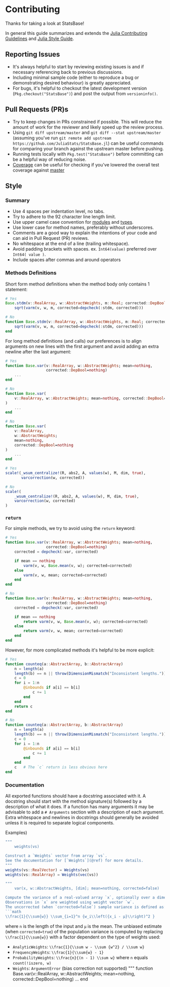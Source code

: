 # Contributing

Thanks for taking a look at StatsBase!

In general this guide summarizes and extends the [Julia Contributing Guidelines](https://github.com/JuliaLang/julia/blob/master/CONTRIBUTING.md#general-formatting-guidelines-for-julia-code-contributions) and [Julia Style Guide](https://docs.julialang.org/en/latest/manual/style-guide.html).

## Reporting Issues

* It's always helpful to start by reviewing existing issues is and if necessary referencing back to previous discussions.
* Including minimal sample code (either to reproduce a bug or demonstrating desired behaviour) is greatly appreciated.
* For bugs, it's helpful to checkout the latest development version (`Pkg.checkout("StatsBase")`) and post the output from `versioninfo()`.

## Pull Requests (PR)s

* Try to keep changes in PRs constrained if possible. This will reduce the amount of work for the reviewer and likely speed up the review process.
* Using `git diff upstream/master` and `git diff --stat upstream/master` (assuming you've run `git remote add upstream https://github.com/JuliaStats/StatsBase.jl`) can be useful commands for comparing your branch against the upstream master before pushing.
* Running tests locally with `Pkg.test("StatsBase")` before committing can be a helpful way of reducing noise.
* [Coverage](https://github.com/JuliaCI/Coverage.jl) can be useful for checking if you've lowered the overall test coverage against [master](https://coveralls.io/r/JuliaStats/StatsBase.jl?branch=master)

## Style

### Summary

* Use 4 spaces per indentation level, no tabs.
* Try to adhere to the 92 character line length limit.
* Use upper camel case convention for [modules](http://julia.readthedocs.org/en/latest/manual/modules/) and [types](http://julia.readthedocs.org/en/latest/manual/types/).
* Use lower case for method names, preferably without underscores.
* Comments are a good way to explain the intentions of your code and can aid in Pull Request (PR) reviews.
* No whitespace at the end of a line (trailing whitespace).
* Avoid padding brackets with spaces. ex. `Int64(value)` preferred over `Int64( value )`.
* Include spaces after commas and around operators

### Methods Definitions

Short form method definitions when the method body only contains 1 statement:

```julia
# Yes
Base.stdm(v::RealArray, w::AbstractWeights, m::Real; corrected::DepBool=nothing) =
    sqrt(varm(v, w, m, corrected=depcheck(:stdm, corrected)))

# No
function Base.stdm(v::RealArray, w::AbstractWeights, m::Real; corrected::DepBool=nothing)
    sqrt(varm(v, w, m, corrected=depcheck(:stdm, corrected)))
end
```

For long method definitions (and calls) our preferences is to align arguments on new lines with the first argument and avoid adding an extra newline after the last argument:

```julia
# Yes
function Base.var(v::RealArray, w::AbstractWeights; mean=nothing,
                  corrected::DepBool=nothing)
    ...
end

# No
function Base.var(
    v::RealArray, w::AbstractWeights; mean=nothing, corrected::DepBool=nothing
)
    ...
end

# No
function Base.var(
    v::RealArray,
    w::AbstractWeights;
    mean=nothing,
    corrected::DepBool=nothing
)
    ...
end

# Yes
scale!(_wsum_centralize!(R, abs2, A, values(w), M, dim, true),
       varcorrection(w, corrected))

# No
scale!(
    _wsum_centralize!(R, abs2, A, values(w), M, dim, true),
    varcorrection(w, corrected)
)
```

### `return`

For simple methods, we try to avoid using the `return` keyword:

```julia
# Yes
function Base.var(v::RealArray, w::AbstractWeights; mean=nothing,
                  corrected::DepBool=nothing)
    corrected = depcheck(:var, corrected)

    if mean == nothing
        varm(v, w, Base.mean(v, w); corrected=corrected)
    else
        varm(v, w, mean; corrected=corrected)
    end
end

# No
function Base.var(v::RealArray, w::AbstractWeights; mean=nothing,
                  corrected::DepBool=nothing)
    corrected = depcheck(:var, corrected)

    if mean == nothing
        return varm(v, w, Base.mean(v, w); corrected=corrected)
    else
        return varm(v, w, mean; corrected=corrected)
    end
end
```

However, for more complicated methods it's helpful to be more explicit:

```julia
# Yes
function counteq(a::AbstractArray, b::AbstractArray)
    n = length(a)
    length(b) == n || throw(DimensionMismatch("Inconsistent lengths."))
    c = 0
    for i = 1:n
        @inbounds if a[i] == b[i]
            c += 1
        end
    end
    return c
end

# No
function counteq(a::AbstractArray, b::AbstractArray)
    n = length(a)
    length(b) == n || throw(DimensionMismatch("Inconsistent lengths."))
    c = 0
    for i = 1:n
        @inbounds if a[i] == b[i]
            c += 1
        end
    end
    c   # The `c` return is less obvious here
end
```

### Documentation

All exported functions should have a docstring associated with it.
A docstring should start with the method signature(s) followed by a description
of what it does. If a function has many arguments it may be advisable to add a
`# Arguments` section with a description of each argument.
Extra whitespace and newlines in docstrings should generally be avoided unless
it is required to separate logical components.

Examples)
```julia
"""
    weights(vs)

Construct a `Weights` vector from array `vs`.
See the documentation for [`Weights`](@ref) for more details.
"""
weights(vs::RealVector) = Weights(vs)
weights(vs::RealArray) = Weights(vec(vs))
```
```julia
"""
    var(x, w::AbstractWeights, [dim]; mean=nothing, corrected=false)

Compute the variance of a real-valued array `x`, optionally over a dimension `dim`.
Observations in `x` are weighted using weight vector `w`.
The uncorrected (when `corrected=false`) sample variance is defined as:
```math
\\frac{1}{\\sum{w}} \\sum_{i=1}^n {w_i\\left({x_i - μ}\\right)^2 }
```
where ``n`` is the length of the input and ``μ`` is the mean.
The unbiased estimate (when `corrected=true`) of the population variance is computed by
replacing ``\\frac{1}{\\sum{w}}`` with a factor dependent on the type of weights used:
* `AnalyticWeights`: ``\\frac{1}{\\sum w - \\sum {w^2} / \\sum w}``
* `FrequencyWeights`: ``\\frac{1}{\\sum{w} - 1}``
* `ProbabilityWeights`: ``\\frac{n}{(n - 1) \\sum w}`` where ``n`` equals `count(!iszero, w)`
* `Weights`: `ArgumentError` (bias correction not supported)
"""
function Base.var(v::RealArray, w::AbstractWeights; mean=nothing,
                  corrected::DepBool=nothing)
    ...
end
```
